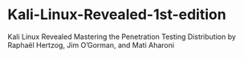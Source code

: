 # Kali-Linux-Revealed-1st-edition
Kali Linux Revealed Mastering the Penetration Testing Distribution by Raphaël Hertzog, Jim O’Gorman, and Mati Aharoni
